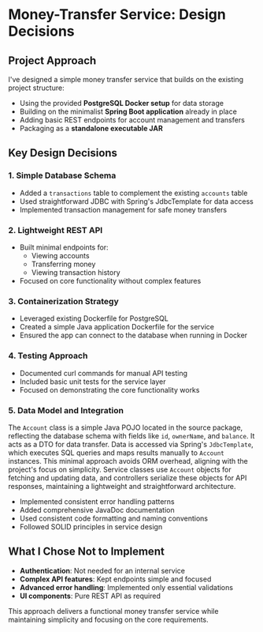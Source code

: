 # Money-Transfer Service: Design Decisions

## Project Approach

I've designed a simple money transfer service that builds on the existing project structure:

- Using the provided **PostgreSQL Docker setup** for data storage
- Building on the minimalist **Spring Boot application** already in place
- Adding basic REST endpoints for account management and transfers
- Packaging as a **standalone executable JAR**

## Key Design Decisions

### 1. Simple Database Schema
- Added a `transactions` table to complement the existing `accounts` table
- Used straightforward JDBC with Spring's JdbcTemplate for data access
- Implemented transaction management for safe money transfers

### 2. Lightweight REST API
- Built minimal endpoints for:
    - Viewing accounts
    - Transferring money
    - Viewing transaction history
- Focused on core functionality without complex features

### 3. Containerization Strategy
- Leveraged existing Dockerfile for PostgreSQL
- Created a simple Java application Dockerfile for the service
- Ensured the app can connect to the database when running in Docker

### 4. Testing Approach
- Documented curl commands for manual API testing
- Included basic unit tests for the service layer
- Focused on demonstrating the core functionality works

### 5. Data Model and Integration
The `Account` class is a simple Java POJO located in the source package, reflecting the database schema with fields like `id`, `ownerName`, and `balance`. It acts as a DTO for data transfer.
Data is accessed via Spring's `JdbcTemplate`, which executes SQL queries and maps results manually to `Account` instances. This minimal approach avoids ORM overhead, aligning with the project's focus on simplicity.
Service classes use `Account` objects for fetching and updating data, and controllers serialize these objects for API responses, maintaining a lightweight and straightforward architecture.


- Implemented consistent error handling patterns
- Added comprehensive JavaDoc documentation
- Used consistent code formatting and naming conventions
- Followed SOLID principles in service design

## What I Chose Not to Implement

- **Authentication**: Not needed for an internal service
- **Complex API features**: Kept endpoints simple and focused
- **Advanced error handling**: Implemented only essential validations
- **UI components**: Pure REST API as required

This approach delivers a functional money transfer service while maintaining simplicity and focusing on the core requirements.